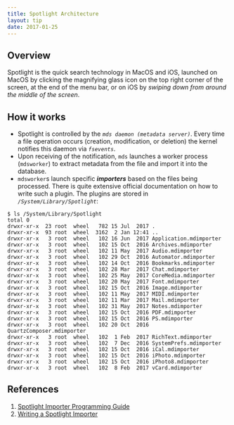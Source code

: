 ```yaml
---
title: Spotlight Architecture
layout: tip
date: 2017-01-25
---
```


## Overview

Spotlight is the quick search technology in MacOS and iOS, launched on MacOS by clicking the magnifying glass icon on the top right corner of the screen, at the end of the menu bar, or on iOS by _swiping down from around the middle of the screen_.

## How it works

* Spotlight is controlled by the _```mds daemon (metadata server)```_. Every time a file operation occurs (creation, modification, or deletion) the kernel notifies this daemon via _```fsevents```_. 
* Upon receiving of the notification, ```mds``` launches a worker process (```mdsworker```) to extract metadata from the file and import it into the database. 
* ```mdsworker```s launch specific **_importers_** based on the files being processed. There is quite extensive official documentation on how to write such a plugin. The plugins are stored in _```/System/Library/Spotlight```_:
```
$ ls /System/Library/Spotlight
total 0
drwxr-xr-x  23 root  wheel   782 15 Jul  2017 .
drwxr-xr-x  93 root  wheel  3162  2 Jan 12:41 ..
drwxr-xr-x   3 root  wheel   102 16 Jun  2017 Application.mdimporter
drwxr-xr-x   3 root  wheel   102 15 Oct  2016 Archives.mdimporter
drwxr-xr-x   3 root  wheel   102 11 May  2017 Audio.mdimporter
drwxr-xr-x   3 root  wheel   102 29 Oct  2016 Automator.mdimporter
drwxr-xr-x   3 root  wheel   102 14 Oct  2016 Bookmarks.mdimporter
drwxr-xr-x   3 root  wheel   102 28 Mar  2017 Chat.mdimporter
drwxr-xr-x   3 root  wheel   102 25 May  2017 CoreMedia.mdimporter
drwxr-xr-x   3 root  wheel   102 20 May  2017 Font.mdimporter
drwxr-xr-x   3 root  wheel   102 15 Oct  2016 Image.mdimporter
drwxr-xr-x   3 root  wheel   102 11 May  2017 MIDI.mdimporter
drwxr-xr-x   3 root  wheel   102 11 Mar  2017 Mail.mdimporter
drwxr-xr-x   3 root  wheel   102 31 May  2017 Notes.mdimporter
drwxr-xr-x   3 root  wheel   102 15 Oct  2016 PDF.mdimporter
drwxr-xr-x   3 root  wheel   102 15 Oct  2016 PS.mdimporter
drwxr-xr-x   3 root  wheel   102 20 Oct  2016 QuartzComposer.mdimporter
drwxr-xr-x   3 root  wheel   102  1 Feb  2017 RichText.mdimporter
drwxr-xr-x   3 root  wheel   102  7 Dec  2016 SystemPrefs.mdimporter
drwxr-xr-x   3 root  wheel   102 15 Oct  2016 iCal.mdimporter
drwxr-xr-x   3 root  wheel   102 15 Oct  2016 iPhoto.mdimporter
drwxr-xr-x   3 root  wheel   102 15 Oct  2016 iPhoto8.mdimporter
drwxr-xr-x   3 root  wheel   102  8 Feb  2017 vCard.mdimporter
```

## References
1. [Spotlight Importer Programming Guide](https://developer.apple.com/library/content/documentation/Carbon/Conceptual/MDImporters/MDImporters.html)
2. [Writing a Spotlight Importer](https://developer.apple.com/library/content/documentation/Carbon/Conceptual/MDImporters/Concepts/WritingAnImp.html)

